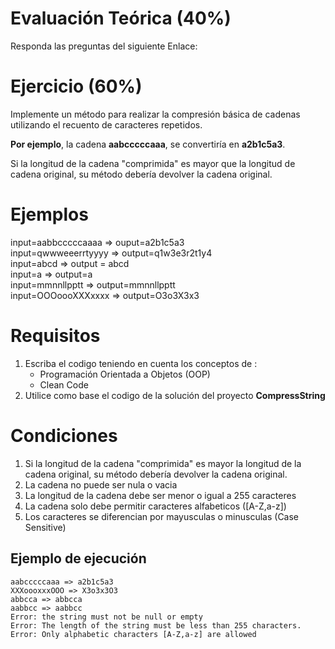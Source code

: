 # Evaluación Teórica (40%)
Responda las preguntas del siguiente Enlace:

# Ejercicio (60%)
Implemente un método para realizar la compresión básica de cadenas utilizando el recuento de caracteres repetidos. 

**Por ejemplo**, la cadena **aabcccccaaa**, se convertiría en **a2b1c5a3**. 

Si la longitud de la cadena "comprimida" es mayor que la longitud de cadena original, su método debería devolver la cadena original.

# Ejemplos
input=aabbcccccaaaa => ouput=a2b1c5a3 <br>
input=qwwweeerrtyyyy => output=q1w3e3r2t1y4 <br>
input=abcd => output = abcd <br>
input=a => output=a <br>
input=mmnnllpptt =>  output=mmnnllpptt <br>
input=OOOoooXXXxxxx => output=O3o3X3x3 <br>

    
# Requisitos
1. Escriba el codigo teniendo en cuenta los conceptos de :
	- Programación Orientada a Objetos (OOP)
	- Clean Code
2. Utilice como base el codigo de la solución del proyecto **CompressString**

# Condiciones
1. Si la longitud de la cadena "comprimida" es mayor la longitud de la cadena original, su método debería devolver la cadena original.
2. La cadena no puede ser nula o vacia
3. La longitud de la cadena debe ser menor o igual a 255 caracteres
4. La cadena solo debe permitir caracteres alfabeticos ([A-Z,a-z])
4. Los caracteres se diferencian por mayusculas o minusculas (Case Sensitive)
 


## Ejemplo de ejecución

```text
aabcccccaaa => a2b1c5a3
XXXoooxxxOOO => X3o3x3O3
abbcca => abbcca
aabbcc => aabbcc
Error: the string must not be null or empty
Error: The length of the string must be less than 255 characters.
Error: Only alphabetic characters [A-Z,a-z] are allowed
```